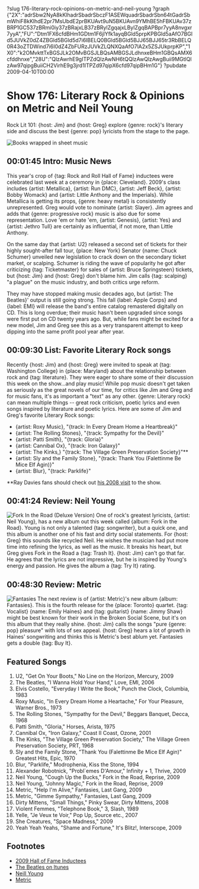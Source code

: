 ?slug 176-literary-rock-opinions-on-metric-and-neil-young
?graph {"2X":"adrSbw2NyA8kKlhadrSbadrSbczF1ASEWquadrSbadrSbn64tGadrSbmWhiF8kKlhdE2pr7MsUbdE2prBKUAvt9uN5BKUAvn9YMhBE5hFBKUAv37zBRP1GC537zBRmi0iy37zBRajxLB37zBRylZgqajxLBylZgqBAPBpr7yyA8nvgxr7yyA","FU":"Dtm1FX6cfdBHm1GDtm1F6jlYfk1ayqBGld5prpKPBGld5aAfO7BGld5JUVkZ0dZ4ZBGld5BGld5d7i6IBELQ0BGld5BGld5BJJ65BJJ65tr3RbBELQ0R43oZTDWind7i6I0dZ4ZbFURzJUVkZLQNXQaAfO7lA2x5ZSJUkprpKP","1X0":"k2OMvkttTxBGSJLk2OMvBGSJLBQsAMBGSJLdhnxeBHm1GBQsAMX6cfddhnxe","28U":"QlzAwrhE9gITPZdQlzAwNH6tQQlzAwQlzAwgBuii9MGtlQlzAw97qipgBuiiCH2VirhE9g3jrd1ITPZd97qipX6cfd97qipBHm1G"}
?pubdate 2009-04-10T00:00

# Show 176: Literary Rock & Opinions on Metric and Neil Young
Rock Lit 101: {host: Jim} and {host: Greg} explore {genre: rock}'s literary side and discuss the best {genre: pop} lyricists from the stage to the page.

![Books wrapped in sheet music](https://static.soundopinions.org/images/2009/musicbooks.jpg)

## 00:01:45 Intro: Music News
This year's crop of {tag: Rock and Roll Hall of Fame} inductees were celebrated last week at a ceremony in {place: Cleveland}. 2009's class includes {artist: Metallica}, {artist: Run DMC}, {artist: Jeff Beck}, {artist: Bobby Womack} and {artist: Little Anthony and the Imperials}. While Metallica is getting its props, {genre: heavy metal} is consistently unrepresented. Greg would vote to nominate {artist: Slayer}. Jim agrees and adds that {genre: progressive rock} music is also due for some representation. Love 'em or hate 'em, {artist: Genesis}, {artist: Yes} and {artist: Jethro Tull} are certainly as influential, if not more, than Little Anthony.

On the same day that {artist: U2} released a second set of tickets for their highly sought-after fall tour, {place: New York} Senator {name: Chuck Schumer} unveiled new legislation to crack down on the secondary ticket market, or scalping. Schumer is riding the wave of popularity he got after criticizing {tag: Ticketmaster} for sales of {artist: Bruce Springsteen} tickets, but {host: Jim} and {host: Greg} don't blame him. Jim calls {tag: scalping} "a plague" on the music industry, and both critics urge reform.

They may have stopped making music decades ago, but {artist: The Beatles}' output is still going strong. This fall {label: Apple Corps} and {label: EMI} will release the band's entire catalog remastered digitally on CD. This is long overdue; their music hasn't been upgraded since songs were first put on CD twenty years ago. But, while fans might be excited for a new model, Jim and Greg see this as a very transparent attempt to keep dipping into the same profit pool year after year.

## 00:09:30 List: Favorite Literary Rock songs
Recently {host: Jim} and {host: Greg} were invited to speak at {tag: Washington College} in {place: Maryland} about the relationship between rock and {tag: literature}. They were eager to share some of their discussion this week on the show...and play music! While pop music doesn't get taken as seriously as the great novels of our time, for critics like Jim and Greg and for music fans, it's as important a "text" as any other. {genre: Literary rock} can mean multiple things -- great rock criticism, poetic lyrics and even songs inspired by literature and poetic lyrics. Here are some of Jim and Greg's favorite Literary Rock songs:

- {artist: Roxy Music}, "{track: In Every Dream Home a Heartbreak}"
- {artist: The Rolling Stones}, "{track: Sympathy for the Devil}"
- {artist: Patti Smith}, "{track: Gloria}"
- {artist: Cannibal Ox}, "{track: Iron Galaxy}"
- {artist: The Kinks,} "{track: The Village Green Preservation Society}"**
- {artist: Sly and the Family Stone}, "{track: Thank You (Falettinme Be Mice Elf Agin)}"
- {artist: Blur}, "{track: Parklife}"

**Ray Davies fans should check out [his 2008 visit](/show/125/) to the show.

## 00:41:24 Review: Neil Young
![Fork In the Road (Deluxe Version)](https://static.soundopinions.org/assets/176/1X00.jpg)
One of rock's greatest lyricists, {artist: Neil Young}, has a new album out this week called {album: Fork in the Road}. Young is not only a talented {tag: songwriter}, but a quick one, and this album is another one of his fast and dirty social statements. For {host: Greg} this sounds like recycled Neil. He wishes the musician had put more time into refining the lyrics, as well as the music. It breaks his heart, but Greg gives Fork in the Road a {tag: Trash It}. {host: Jim} can't go that far. He agrees that the lyrics are not impressive, but he is inspired by Young's energy and passion. He gives the album a {tag: Try It} rating.

## 00:48:30 Review: Metric
![Fantasies](https://static.soundopinions.org/assets/176/28U0.jpg)
The next review is of {artist: Metric}'s new album {album: Fantasies}. This is the fourth release for the {place: Toronto} quartet. {tag: Vocalist} {name: Emily Haines} and {tag: guitarist} {name: Jimmy Shaw} might be best known for their work in the Broken Social Scene, but it's on this album that they really shine. {host: Jim} calls the songs "pure {genre: pop} pleasure" with lots of sex appeal. {host: Greg} hears a lot of growth in Haines' songwriting and thinks this is Metric's best ablum yet. Fantasies gets a double {tag: Buy It}.


## Featured Songs
1. U2, "Get On Your Boots," No Line on the Horizon, Mercury, 2009
2. The Beatles, "I Wanna Hold Your Hand," Love, EMI, 2006
3. Elvis Costello, "Everyday I Write the Book," Punch the Clock, Columbia, 1983
4. Roxy Music, "In Every Dream Home a Heartache," For Your Pleasure, Warner Bros., 1973
5. The Rolling Stones, "Sympathy for the Devil," Beggars Banquet, Decca, 1968
6. Patti Smith, "Gloria," Horses, Arista, 1975
7. Cannibal Ox, "Iron Galaxy," Coast II Coast, Ozone, 2001
8. The Kinks, "The Village Green Preservation Society," The Village Green Preservation Society, PRT, 1968 
1. Sly and the Family Stone, "Thank You (Falettinme Be Mice Elf Agin)" Greatest Hits, Epic, 1970
9. Blur, "Parklife," Modrophenia, Kiss the Stone, 1994
10. Alexander Robotnick, "Probl`emes D'Amour," Infinity + 1, Thrive, 2009
11. Neil Young, "Cough Up the Bucks," Fork in the Road, Reprise, 2009
12. Neil Young, "Johnny Magic," Fork in the Road, Reprise, 2009
13. Metric, "Help I'm Alive," Fantasies, Last Gang, 2009
14. Metric, "Gimme Sympathy," Fantasies, Last Gang, 2009
15. Dirty Mittens, "Small Things," Pinky Swear, Dirty Mittens, 2008
16. Violent Femmes, "Telephone Book," 3, Slash, 1989 
17. Yelle, "Je Veux te Voir," Pop Up, Source etc., 2007
18. She Creatures, "Space Madness," 2009
19. Yeah Yeah Yeahs, "Shame and Fortune," It's Blitz!, Interscope, 2009

## Footnotes 
- [2009 Hall of Fame Inductees](http://rockhall.com/inductees/ceremonies/2009/)
- [The Beatles on Itunes](https://itunes.apple.com/us/artist/the-beatles/id136975)
- [Neill Young](http://www.neilyoung.com/)
- [Metric](https://www.ilovemetric.com/)
